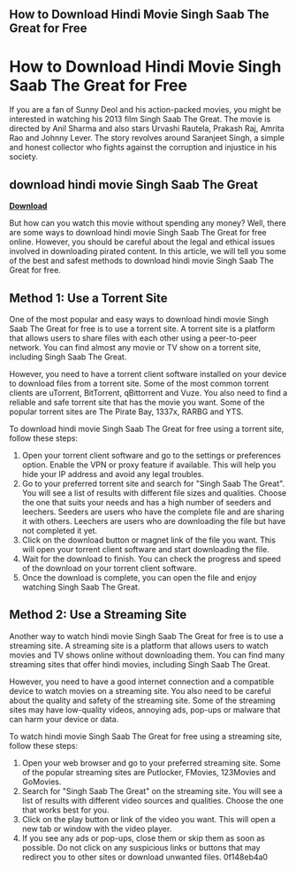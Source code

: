 ## How to Download Hindi Movie Singh Saab The Great for Free

  
# How to Download Hindi Movie Singh Saab The Great for Free
 
If you are a fan of Sunny Deol and his action-packed movies, you might be interested in watching his 2013 film Singh Saab The Great. The movie is directed by Anil Sharma and also stars Urvashi Rautela, Prakash Raj, Amrita Rao and Johnny Lever. The story revolves around Saranjeet Singh, a simple and honest collector who fights against the corruption and injustice in his society.
 
## download hindi movie Singh Saab The Great


[**Download**](https://www.google.com/url?q=https%3A%2F%2Furluso.com%2F2tL78q&sa=D&sntz=1&usg=AOvVaw0jP-aqLW-q0r2wmXUXd6e4)

 
But how can you watch this movie without spending any money? Well, there are some ways to download hindi movie Singh Saab The Great for free online. However, you should be careful about the legal and ethical issues involved in downloading pirated content. In this article, we will tell you some of the best and safest methods to download hindi movie Singh Saab The Great for free.
 
## Method 1: Use a Torrent Site
 
One of the most popular and easy ways to download hindi movie Singh Saab The Great for free is to use a torrent site. A torrent site is a platform that allows users to share files with each other using a peer-to-peer network. You can find almost any movie or TV show on a torrent site, including Singh Saab The Great.
 
However, you need to have a torrent client software installed on your device to download files from a torrent site. Some of the most common torrent clients are uTorrent, BitTorrent, qBittorrent and Vuze. You also need to find a reliable and safe torrent site that has the movie you want. Some of the popular torrent sites are The Pirate Bay, 1337x, RARBG and YTS.
 
To download hindi movie Singh Saab The Great for free using a torrent site, follow these steps:
 
1. Open your torrent client software and go to the settings or preferences option. Enable the VPN or proxy feature if available. This will help you hide your IP address and avoid any legal troubles.
2. Go to your preferred torrent site and search for "Singh Saab The Great". You will see a list of results with different file sizes and qualities. Choose the one that suits your needs and has a high number of seeders and leechers. Seeders are users who have the complete file and are sharing it with others. Leechers are users who are downloading the file but have not completed it yet.
3. Click on the download button or magnet link of the file you want. This will open your torrent client software and start downloading the file.
4. Wait for the download to finish. You can check the progress and speed of the download on your torrent client software.
5. Once the download is complete, you can open the file and enjoy watching Singh Saab The Great.

## Method 2: Use a Streaming Site
 
Another way to watch hindi movie Singh Saab The Great for free is to use a streaming site. A streaming site is a platform that allows users to watch movies and TV shows online without downloading them. You can find many streaming sites that offer hindi movies, including Singh Saab The Great.
 
However, you need to have a good internet connection and a compatible device to watch movies on a streaming site. You also need to be careful about the quality and safety of the streaming site. Some of the streaming sites may have low-quality videos, annoying ads, pop-ups or malware that can harm your device or data.
 
To watch hindi movie Singh Saab The Great for free using a streaming site, follow these steps:

1. Open your web browser and go to your preferred streaming site. Some of the popular streaming sites are Putlocker, FMovies, 123Movies and GoMovies.
2. Search for "Singh Saab The Great" on the streaming site. You will see a list of results with different video sources and qualities. Choose the one that works best for you.
3. Click on the play button or link of the video you want. This will open a new tab or window with the video player.
4. If you see any ads or pop-ups, close them or skip them as soon as possible. Do not click on any suspicious links or buttons that may redirect you to other sites or download unwanted files.
0f148eb4a0
